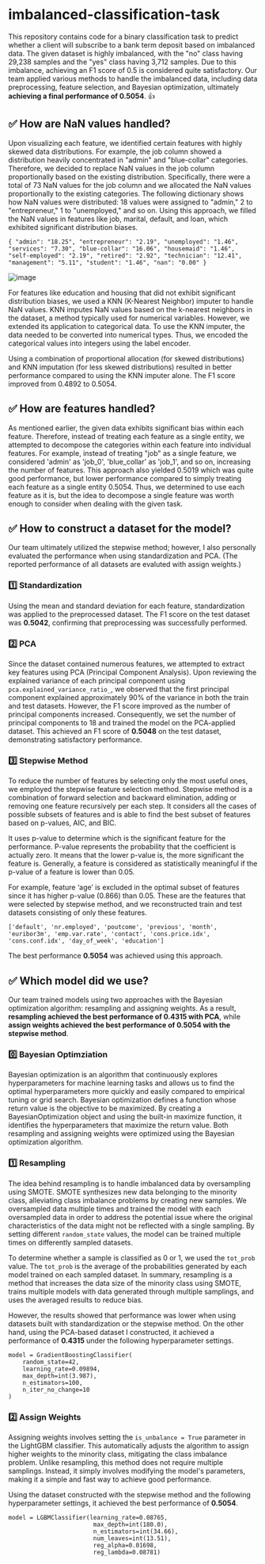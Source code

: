 # imbalanced-classification-task

This repository contains code for a binary classification task to predict whether a client will subscribe to a bank term deposit based on imbalanced data. The given dataset is highly imbalanced, with the "no" class having 29,238 samples and the "yes" class having 3,712 samples. Due to this imbalance, achieving an F1 score of 0.5 is considered quite satisfactory. Our team applied various methods to handle the imbalanced data, including data preprocessing, feature selection, and Bayesian optimization, ultimately **achieving a final performance of 0.5054**. 👍

## **✅ How are NaN values handled?**

Upon visualizing each feature, we identified certain features with highly skewed data distributions. For example, the job column showed a distribution heavily concentrated in "admin" and "blue-collar" categories. Therefore, we decided to replace NaN values in the job column proportionally based on the existing distribution. Specifically, there were a total of 73 NaN values for the job column and we allocated the NaN values proportionally to the existing categories. The following dictionary shows how NaN values were distributed: 18 values were assigned to "admin," 2 to "entrepreneur," 1 to "unemployed," and so on. Using this approach, we filled the NaN values in features like job, marital, default, and loan, which exhibited significant distribution biases.
```
{ "admin": "18.25", "entrepreneur": "2.19", "unemployed": "1.46", "services": "7.30", "blue-collar": "16.06", "housemaid": "1.46", "self-employed": "2.19", "retired": "2.92", "technician": "12.41", "management": "5.11", "student": "1.46", "nan": "0.00" }
```
![image](https://github.com/user-attachments/assets/864eee47-558a-450a-9efb-bfd742f5dfaa)

For features like education and housing that did not exhibit significant distribution biases, we used a KNN (K-Nearest Neighbor) imputer to handle NaN values. KNN imputes NaN values based on the k-nearest neighbors in the dataset, a method typically used for numerical variables. However, we extended its application to categorical data. To use the KNN imputer, the data needed to be converted into numerical types. 
Thus, we encoded the categorical values into integers using the label encoder.

Using a combination of proportional allocation (for skewed distributions) and KNN imputation (for less skewed distributions) resulted in better performance compared to using the KNN imputer alone. The F1 score improved from 0.4892 to 0.5054.

## **✅ How are features handled?**

As mentioned earlier, the given data exhibits significant bias within each feature. Therefore, instead of treating each feature as a single entity, we attempted to decompose the categories within each feature into individual features. For example, instead of treating "job" as a single feature, we considered 'admin' as 'job_0', 'blue_collar' as 'job_1', and so on, increasing the number of features. This approach also yielded 0.5019 which was quite good performance, but lower performance compared to simply treating each feature as a single entity 0.5054. Thus, we determined to use each feature as it is, but the idea to decompose a single feature was worth enough to consider when dealing with the given task.

## **✅ How to construct a dataset for the model?**

Our team ultimately utilized the stepwise method; however, I also personally evaluated the performance when using standardization and PCA. (The reported performance of all datasets are evaluted with assign weights.)

### **1️⃣ Standardization**

Using the mean and standard deviation for each feature, standardization was applied to the preprocessed dataset. The F1 score on the test dataset was **0.5042**, confirming that preprocessing was successfully performed.

### **2️⃣ PCA**

Since the dataset contained numerous features, we attempted to extract key features using PCA (Principal Component Analysis). Upon reviewing the explained variance of each principal component using `pca.explained_variance_ratio_`, we observed that the first principal component explained approximately 90% of the variance in both the train and test datasets. However, the F1 score improved as the number of principal components increased. Consequently, we set the number of principal components to 18 and trained the model on the PCA-applied dataset. This achieved an F1 score of **0.5048** on the test dataset, demonstrating satisfactory performance.

### **3️⃣ Stepwise Method**

To reduce the number of features by selecting only the most useful ones, we employed the stepwise feature selection method. Stepwise method is a combination of forward selection and backward elimination, adding or removing one feature recursively per each step. It considers all the cases of possible subsets of features and is able to find the best subset of features based on p-values, AIC, and BIC.

It uses p-value to determine which is the significant feature for the performance. P-value represents the probability that the coefficient is actually zero. It means that the lower p-value is, the more significant the feature is. Generally, a feature is considered as statistically meaningful if the p-value of a feature is lower than 0.05.

For example, feature ‘age’ is excluded in the optimal subset of features since it has higher p-value (0.866) than 0.05. These are the features that were selected by stepwise method, and we reconstructed train and test datasets consisting of only these features.
```
['default', 'nr.employed', 'poutcome', 'previous', 'month', 'euribor3m', 'emp.var.rate', 'contact', 'cons.price.idx', 'cons.conf.idx', 'day_of_week', 'education']
```
The best performance **0.5054** was achieved using this approach.

## **✅ Which model did we use?**

Our team trained models using two approaches with the Bayesian optimization algorithm: resampling and assigning weights. As a result, **resampling achieved the best performance of 0.4315 with PCA**, while **assign weights achieved the best performance of 0.5054 with the stepwise method**.

### **0️⃣ Bayesian Optimziation**

Bayesian optimization is an algorithm that continuously explores hyperparameters for machine learning tasks and allows us to find the optimal hyperparameters more quickly and easily compared to empirical tuning or grid search. Bayesian optimization defines a function whose return value is the objective to be maximized. By creating a BayesianOptimization object and using the built-in maximize function, it identifies the hyperparameters that maximize the return value. Both resampling and assigning weights were optimized using the Bayesian optimization algorithm.
 
### **1️⃣ Resampling**

The idea behind resampling is to handle imbalanced data by oversampling using SMOTE. SMOTE synthesizes new data belonging to the minority class, alleviating class imbalance problems by creating new samples. We oversampled data multiple times and trained the model with each oversampled data in order to address the potential issue where the original characteristics of the data might not be reflected with a single sampling. By setting different `random_state` values, the model can be trained multiple times on differently sampled datasets.

To determine whether a sample is classified as 0 or 1, we used the `tot_prob` value. The `tot_prob` is the average of the probabilities generated by each model trained on each sampled dataset. In summary, resampling is a method that increases the data size of the minority class using SMOTE, trains multiple models with data generated through multiple samplings, and uses the averaged results to reduce bias.

However, the results showed that performance was lower when using datasets built with standardization or the stepwise method. On the other hand, using the PCA-based dataset I constructed, it achieved a performance of **0.4315** under the following hyperparameter settings.
```
model = GradientBoostingClassifier(
    random_state=42,
    learning_rate=0.09894,
    max_depth=int(3.987),
    n_estimators=100,
    n_iter_no_change=10
)
```

### **2️⃣ Assign Weights**

Assigning weights involves setting the `is_unbalance = True` parameter in the LightGBM classifier. This automatically adjusts the algorithm to assign higher weights to the minority class, mitigating the class imbalance problem. Unlike resampling, this method does not require multiple samplings. Instead, it simply involves modifying the model's parameters, making it a simple and fast way to achieve good performance.

Using the dataset constructed with the stepwise method and the following hyperparameter settings, it achieved the best performance of **0.5054**.

 
```
model = LGBMClassifier(learning_rate=0.08765,
                        max_depth=int(180.0),
                        n_estimators=int(34.66),
                        num_leaves=int(13.51),
                        reg_alpha=0.01698,
                        reg_lambda=0.08781)
```
